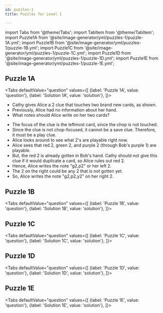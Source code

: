```yaml
---
id: puzzles-1
title: Puzzles for Level 1

---
```


import Tabs from '@theme/Tabs';
import TabItem from '@theme/TabItem';
import Puzzle1A from '@site/image-generator/yml/puzzles-1/puzzle-1A.yml';
import Puzzle1B from '@site/image-generator/yml/puzzles-1/puzzle-1B.yml';
import Puzzle1C from '@site/image-generator/yml/puzzles-1/puzzle-1C.yml';
import Puzzle1D from '@site/image-generator/yml/puzzles-1/puzzle-1D.yml';
import Puzzle1E from '@site/image-generator/yml/puzzles-1/puzzle-1E.yml';

## Puzzle 1A

<Tabs
  defaultValue="question"
  values={[
    {label: 'Puzzle 1A', value: 'question'},
    {label: 'Solution 1A', value: 'solution'},
  ]}>
<TabItem value="question">

- Cathy gives Alice a 2 clue that touches two brand new cards, as shown.
- Previously, Alice had no information about her hand.
- What notes should Alice write on her two cards?

</TabItem>
<TabItem value="solution">

- The focus of the clue is the leftmost card, since the chop is not touched.
- Since the clue is not chop-focused, it cannot be a save clue.
  Therefore, it must be a play clue.
- Alice looks around to see what 2's are playable right now.
- Alice sees that red 2, green 2, and purple 2 (through Bob's purple 1) are playable.
- But, the red 2 is already gotten in Bob's hand. Cathy should not give this clue if it would duplicate a card, so Alice rules out red 2.
- Hence, Alice writes the note "g2,p2" or her left 2.
- The 2 on the right could be any 2 that is not gotten yet.
- So, Alice writes the note "g2,p2,y2" on her right 2.

</TabItem>
</Tabs>

<Puzzle1A />

## Puzzle 1B

<Tabs
  defaultValue="question"
  values={[
    {label: 'Puzzle 1B', value: 'question'},
    {label: 'Solution 1B', value: 'solution'},
  ]}>
<TabItem value="question">
</TabItem>
<TabItem value="solution">
</TabItem>
</Tabs>

<Puzzle1B />

## Puzzle 1C

<Tabs
  defaultValue="question"
  values={[
    {label: 'Puzzle 1C', value: 'question'},
    {label: 'Solution 1C', value: 'solution'},
  ]}>
<TabItem value="question">
</TabItem>
<TabItem value="solution">
</TabItem>
</Tabs>

<Puzzle1C />

## Puzzle 1D

<Tabs
  defaultValue="question"
  values={[
    {label: 'Puzzle 1D', value: 'question'},
    {label: 'Solution 1D', value: 'solution'},
  ]}>
<TabItem value="question">
</TabItem>
<TabItem value="solution">
</TabItem>
</Tabs>

<Puzzle1D />

## Puzzle 1E

<Tabs
  defaultValue="question"
  values={[
    {label: 'Puzzle 1E', value: 'question'},
    {label: 'Solution 1E', value: 'solution'},
  ]}>
<TabItem value="question">
</TabItem>
<TabItem value="solution">
</TabItem>
</Tabs>

<Puzzle1E />
